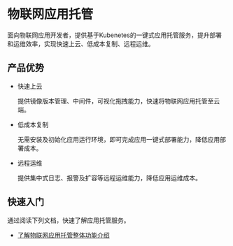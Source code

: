 # 物联网应用托管

面向物联网应用开发者，提供基于Kubenetes的一键式应用托管服务，提升部署和运维效率，实现快速上云、低成本复制、远程运维。

<h2 id="3">产品优势</h2>

- 快速上云

    提供镜像版本管理、中间件，可视化拖拽能力，快速将物联网应用托管至云端。

- 低成本复制

    无需安装及初始化应用运行环境，即可完成应用一键式部署能力，降低应用部署成本。

- 远程运维

    提供集中式日志、报警及扩容等远程运维能力，降低应用运维成本。

<h2 id="3">快速入门</h2>

通过阅读下列文档，快速了解应用托管服务。
- [了解物联网应用托管整体功能介绍](https://open.iot.10086.cn/doc/OCD/)
